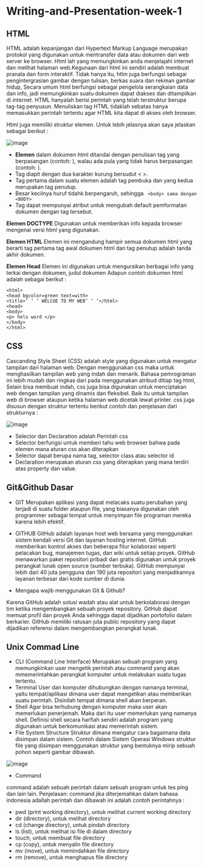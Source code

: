 # Writing-and-Presentation-week-1
## **HTML** 
HTML adalah kepanjangan dari Hypertext Markup Language merupakan protokol yang digunakan untuk mentransfer data atau dokumen dari web server ke browser. Html lah yang memungkinkan anda menjelajahi internet dan melihat halaman web.Kegunaan dari html ini sendiri adalah membuat pranala dan form interaktif. Tidak hanya itu, htlm juga berfungsi sebagai pengintergrasian gambar dengan tulisan, berkas suara dan rekman gambar hidup, Secara umum html berfungsi sebagai pengelola serangkaian data dan info, jadi memungkinkan suatu dokumen dapat diakses dan ditampilkan di internet. HTML hanyalah berisi perintah yang telah terstruktur berupa tag-tag penyusun. Menuliskan tag HTML tidaklah sebatas hanya memasukkan perintah tertentu agar HTML kita dapat di akses oleh browser.

Html juga memiliki struktur elemen. Untuk lebih jelasnya akan saya jelaskan sebagai berikut :

![image](https://user-images.githubusercontent.com/92351278/192679590-141b2a5e-bddb-4793-a8b5-46fe1f7973ee.png)

- **Elemen** dalam dokumen html ditandai dengan penulisan tag yang berpasangan (contoh: <body></body>), walau ada pula yang tidak harus berpasangan (contoh: <img>).
- Tag diapit dengan dua karakter kurung bersudut < >.
- Tag pertama dalam suatu elemen adalah tag pembuka dan yang kedua merupakan tag penutup.
- Besar kecilnya huruf tidahk berpengaruh, sehingga ```  <body> sama dengan <BODY> ``` 
- Tag dapat mempunyai atribut untuk mengubah default pemformatan dokumen dengan tag tersebut.

**Elemen DOCTYPE**
Digunakan untuk memberikan info kepada browser mengenai versi html yang digunakan.

**Elemen HTML**
Elemen ini mengandung hampir semua dokumen html yang berarti tag pertama tag awal dokumen html dan tag penutup adalah tanda akhir dokumen.

**Elemen Head**
Elemen ini digunakan untuk menguraikan berbagai info yang terkai dengan dokumen, judul dokumen
Adapun contoh dokumen html adalah sebagai berikut :
``` 
<html>
<head bgcolor=green text=with>
<title>’ ‘ ‘ WELCOE TO MY WEB’ ‘ ‘</html>
<head>
<body>
<p> helo word </p>
</body>
</html>
``` 


## **CSS**

Cascanding Style Sheet (CSS) adalah style yang digunakan untuk mengatur tampilan dari halaman web. Dengan menggunakan css maka untuk menghasilkan tampilan web yang indah dan menarik. Bahasa pemrograman ini lebih mudah dan ringkas dari pada menggunakan atribud ditiap tag html, Selain bisa membuat indah, css juga bisa digunakan untuk menciptakan web dengan tampilan yang dinamis dan fleksibel. Baik itu untuk tampilan web di browser ataupun ketika halaman web dicetak lewat printer.
css juga disusun dengan struktur tertentu berikut contoh dan penjelasan dari strukturnya :

![image](https://user-images.githubusercontent.com/92351278/192682321-5bbc2b1d-aceb-472a-a533-0e2accc118e1.png)

- Selector dan Declaration adalah Perintah css
- Selector berfungsi untuk memberi tahu web browser bahwa pada elemen mana aturan css akan diterapkan
- Selector dapat berupa nama tag, selector class atau selector id
- Declaration merupakan aturan css yang diterapkan yang mana terdiri atas property dan value.


## **Git&Github Dasar**

* GIT
Merupakan aplikasi yang dapat melacaks suatu perubahan yang terjadi di suatu folder ataupun file, yang biasanya digunakan oleh programmer sebagai tempat untuk menyimpan file programan mereka karena lebih efektif.

* GITHUB
GitHub adalah layanan host web bersama yang menggunakan sistem kendali versi Git dan layanan hosting internet. GitHub memberikan kontrol akses dan beberapa fitur kolaborasi seperti pelacakan bug, manajemen tugas, dan wiki untuk setiap proyek. GitHub menawarkan paket repositori pribadi dan gratis digunakan untuk proyek perangkat lunak open source (sumber terbuka). GitHub mempunyai lebih dari 40 juta pengguna dan 190 juta repositori yang menjadikannya layanan terbesar dari kode sumber di dunia.

* Mengapa wajib menggunakan Git & Github?

Karena GitHub adalah solusi wadah atau alat untuk berkolaborasi dengan tim ketika mengembangkan sebuah proyek repository.
GitHub dapat memuat profil dan proyek Anda sehingga dapat dijadikan portofolio dalam berkarier.
GitHub memiliki ratusan juta public repository yang dapat dijadikan referensi dalam mengembangkan perangkat lunak.



## Unix Commad Line

- CLI (Command Line Interface)
Merupakan sebuah program yang memungkinkan user mengetik perintah atau command yang akan mmemerintahkan perangkat komputer untuk melakukan suatu tugas tertentu.
- Terminal
User dan komputer dihubungkan dengan namanya terminal, yaitu tempat/aplikasi dimana user dapat mengetikan atau memberikan suatu perintah. Disinilah tempat dimana shell akan berperan.
- Shell
Agar bisa terhubung dengan komputer maka user akan memerlukan penerjemah. Maka dari itu user memerlukan yang namanya shell. Definisi shell secara harfiah sendiri adalah program yang digunakan untuk berkomunikasi atau memerintah sistem.
- File System Structure
Struktur dimana mengatur cara bagaimana data disimpan dalam sistem. Contoh dalam Sistem Operasi Windows struktur file yang disimpan menggunakan struktur yang bentuknya mirip sebuah pohon seperti gambar dibawah.

![image](https://user-images.githubusercontent.com/92351278/192747342-fdb669ae-4d2e-4aa1-be05-311d6d522fdd.png)

 - Command
 
 command adalah sebuah perintah dalam sebuah program untuk tes ping dan lain lain. Penjelasan: command jika diterjemahkan dalam bahasa indonesia adallah perintah
 dan dibawah ini adalah contoh perintahnya : 
 
- pwd (print working directory), untuk melihat current working directory
- dir (directory), untuk melihat directory
- cd (change directory), untuk pindah directory
- ls (list), untuk melihat isi file di dalam directory
- touch, untuk membuat file directory
- cp (copy), untuk menyalin file directory
- mv (move), untuk memindahkan file directory
- rm (remove), untuk menghapus file directory


